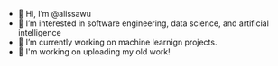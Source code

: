 - 👋 Hi, I’m @alissawu
- 👀 I’m interested in software engineering, data science, and artificial intelligence
- 🌱 I’m currently working on machine learnign projects.
- 💞️ I'm working on uploading my old work!

<!---
alissawu/alissawu is a ✨ special ✨ repository because its `README.md` (this file) appears on your GitHub profile.
You can click the Preview link to take a look at your changes.
--->
